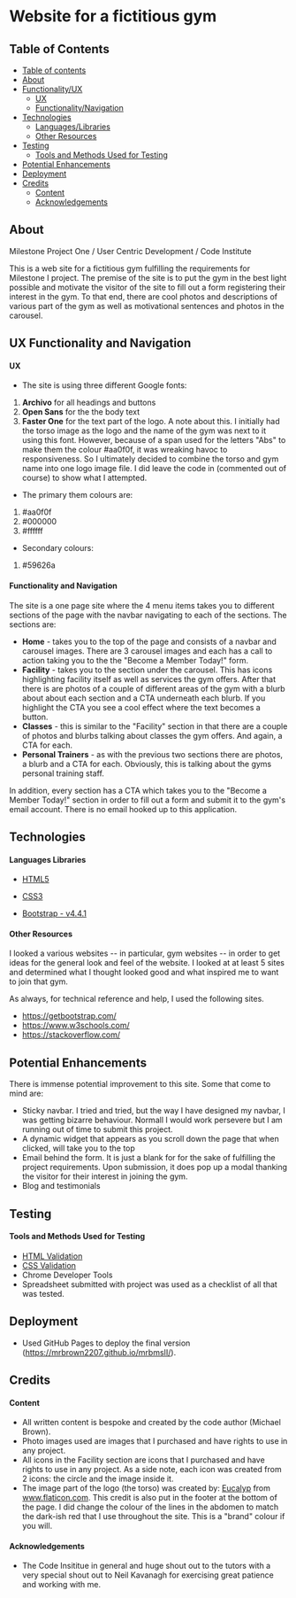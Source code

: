 # Website for a fictitious gym

## Table of Contents

- [Table of contents](#Table-of-Contents)
- [About](#About)
- [Functionality/UX](#UX-Functionality-and-Navigation)
  - [UX](#UX)
  - [Functionality/Navigation](#Functionality-and-Navigation)
- [Technologies](#Technologies)
  - [Languages/Libraries](#Languages-Libraries)
  - [Other Resources](#Other-Resources)
- [Testing](#Testing)
  - [Tools and Methods Used for Testing](#Tools-and-Methods-Used-for-Testing)
- [Potential Enhancements](#Potential-Enhancements)
- [Deployment](#Deployment)
- [Credits](#Credits)
  - [Content](#Content)
  - [Acknowledgements](#Acknowledgements)

## About

Milestone Project One / User Centric Development / Code Institute

This is a web site for a fictitious gym fulfilling the requirements for Milestone I project. The premise of the site is to put the gym in the best light
possible and motivate the visitor of the site to fill out a form registering their interest in the gym. To that end, there are cool photos and descriptions
of various part of the gym as well as motivational sentences and photos in the carousel.


## UX Functionality and Navigation

#### UX
- The site is using three different Google fonts:
1. **Archivo** for all headings and buttons
2. **Open Sans** for the the body text
3. **Faster One** for the text part of the logo. A note about this. I initially had the torso image as the logo and the name of the gym was next to it using this font. 
However, because of a span used for the letters "Abs" to make them the colour #aa0f0f, it was wreaking havoc to responsiveness. So I ultimately decided to combine 
the torso and gym name into one logo image file. I did leave the code in (commented out of course) to show what I attempted.

- The primary them colours are:
1. #aa0f0f
2. #000000
3. #ffffff

- Secondary colours:
1. #59626a

#### Functionality and Navigation
The site is a one page site where the 4 menu items takes you to different sections of the page with the navbar navigating to each of the sections. The sections are:

- **Home** - takes you to the top of the page and consists of a navbar and carousel images. There are 3 carousel images and each has a call to action 
taking you to the the "Become a Member Today!" form.
- **Facility** - takes you to the section under the carousel. This has icons highlighting facility itself as well as services the gym offers. After that
there is are photos of a couple of different areas of the gym with a blurb about about each section and a CTA underneath each blurb. If you highlight the
CTA you see a cool effect where the text becomes a button.
- **Classes** - this is similar to the "Facility" section in that there are a couple of photos and blurbs talking about classes the gym offers. And again, a CTA for each.
- **Personal Trainers** - as with the previous two sections there are photos, a blurb and a CTA for each. Obviously, this is talking about the gyms personal
training staff.

In addition, every section has a CTA which takes you to the "Become a Member Today!" section in order to fill out a form and submit it to the gym's email account. 
There is no email hooked up to this application.


## Technologies

#### Languages Libraries

- [HTML5](https://www.w3.org/TR/html5/ "HTML5 Official Site")

- [CSS3](https://www.w3.org/Style/CSS/ "Cascading Style Sheets Official Site")

- [Bootstrap - v4.4.1](https://getbootstrap.com/docs/4.1/getting-started/introduction/ "Bootstrap Official Site")

#### Other Resources

I looked a various websites -- in particular, gym websites -- in order to get ideas for the general look and feel of the website. 
I looked at at least 5 sites and determined what I thought looked good and what inspired me to want to join that gym. 

As always, for technical reference and help, I used the following sites.
- https://getbootstrap.com/
- https://www.w3schools.com/
- https://stackoverflow.com/


## Potential Enhancements

There is immense potential improvement to this site. Some that come to mind are:

- Sticky navbar. I tried and tried, but the way I have designed my navbar, I was getting bizarre behaviour. Normall I would work persevere but I am running out
of time to submit this project.
- A dynamic widget that appears as you scroll down the page that when clicked, will take you to the top
- Email behind the form. It is just a blank for for the sake of fulfilling the project requirements. Upon submission, it does pop up a modal thanking the visitor
for their interest in joining the gym.
- Blog and testimonials


## Testing

#### Tools and Methods Used for Testing

- [HTML Validation](https://validator.w3.org/ "W3C Markup Validation Service")
- [CSS Validation](http://jigsaw.w3.org/css-validator/ "CSS Validation Service")
- Chrome Developer Tools
- Spreadsheet submitted with project was used as a checklist of all that was tested.


## Deployment

- Used GitHub Pages to deploy the final version (https://mrbrown2207.github.io/mrbmsII/).

## Credits

#### Content

- All written content is bespoke and created by the code author (Michael Brown).
- Photo images used are images that I purchased and have rights to use in any project.
- All icons in the Facility section are icons that I purchased and have rights to use in any project. As a side note, each icon was created from 2 icons: the circle
and the image inside it.
- The image part of the logo (the torso) was created by: <a href="https://www.flaticon.com/authors/eucalyp" title="Eucalyp">Eucalyp</a> from <a href="https://www.flaticon.com/" title="Flaticon">www.flaticon.com</a>. This credit is also put in the footer at the bottom of the page. I did change the colour of the lines in the abdomen 
to match the dark-ish red that I use throughout the site. This is a "brand" colour if you will.

#### Acknowledgements

- The Code Insititue in general and huge shout out to the tutors with a very special shout out to Neil Kavanagh for exercising great patience and working with me.
